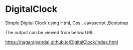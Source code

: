 # DigitalClock
Simple Digital Clock using Html, Css , Javascript ,Bootstrap

The output can be viewed from below URL

https://nagarajvandal.github.io/DigitalClock/index.html



